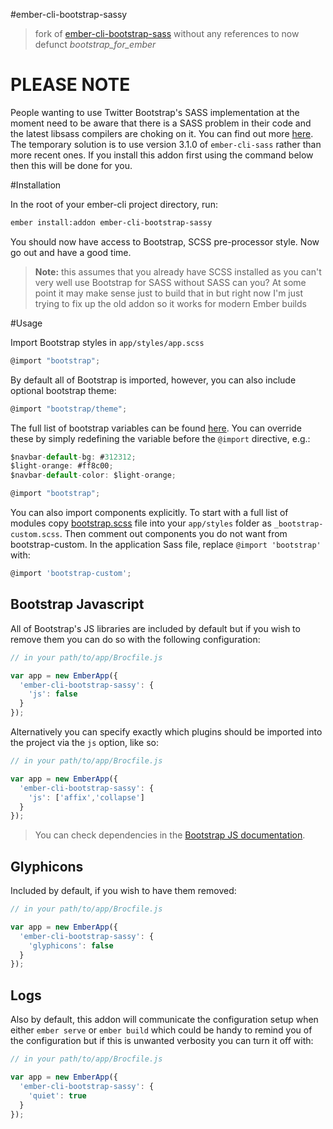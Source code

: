 #ember-cli-bootstrap-sassy

> fork of [ember-cli-bootstrap-sass](https://github.com/unionups/ember-cli-bootstrap-sass) without any references to now defunct *bootstrap_for_ember*

# PLEASE NOTE 

People wanting to use Twitter Bootstrap's SASS implementation at the moment need to be aware that there is a SASS problem in their code and the latest libsass compilers are choking on it. You can find out more [here](https://github.com/twbs/bootstrap-sass/issues/879). The temporary solution is to use version 3.1.0 of `ember-cli-sass` rather than more recent ones. If you install this addon first using the command below then this will be done for you.

#Installation

In the root of your ember-cli project directory, run:
```bash
ember install:addon ember-cli-bootstrap-sassy
```

You should now have access to Bootstrap, SCSS pre-processor style. Now go out and have a good time. 

> **Note:** 
> this assumes that you already have SCSS installed as you can't very well use Bootstrap for SASS without SASS can you? At some point it may make sense just to build that in but right now I'm just trying to fix up the 
> old addon so it works for modern Ember builds

#Usage

Import Bootstrap styles in `app/styles/app.scss`

```javascript
@import "bootstrap";
```

By default all of Bootstrap is imported, however, you can also include optional bootstrap theme:

```javascript
@import "bootstrap/theme";
```

The full list of bootstrap variables can be found [here](http://getbootstrap.com/customize/#less-variables). You can override these by simply redefining the variable before the `@import` directive, e.g.:

```javascript
$navbar-default-bg: #312312;
$light-orange: #ff8c00;
$navbar-default-color: $light-orange;

@import "bootstrap";
```

You can also import components explicitly. To start with a full list of modules copy [bootstrap.scss](https://github.com/twbs/bootstrap-sass/blob/master/assets/stylesheets/_bootstrap.scss) file into your `app/styles` folder as `_bootstrap-custom.scss`. Then comment out components you do not want from bootstrap-custom. In the application Sass file, replace `@import 'bootstrap'` with:

```javascript
@import 'bootstrap-custom';
```

## Bootstrap Javascript
All of Bootstrap's JS libraries are included by default but if you wish to remove them you can do so with the following configuration:

```javascript
// in your path/to/app/Brocfile.js

var app = new EmberApp({
  'ember-cli-bootstrap-sassy': {
    'js': false
  }
});
```

Alternatively you can specify exactly which plugins should be imported into the project via the `js` option, like so:

```javascript
// in your path/to/app/Brocfile.js

var app = new EmberApp({
  'ember-cli-bootstrap-sassy': {
    'js': ['affix','collapse']
  }
});
```

> You can check dependencies in the [Bootstrap JS documentation](http://getbootstrap.com/javascript/#transitions).

## Glyphicons ##
Included by default, if you wish to have them removed:

```javascript
// in your path/to/app/Brocfile.js

var app = new EmberApp({
  'ember-cli-bootstrap-sassy': {
    'glyphicons': false
  }
});
````

## Logs ##
Also by default, this addon will communicate the configuration setup when either `ember serve` or `ember build` which could be handy to remind you of 
the configuration but if this is unwanted verbosity you can turn it off with:

```javascript
// in your path/to/app/Brocfile.js

var app = new EmberApp({
  'ember-cli-bootstrap-sassy': {
    'quiet': true
  }
});

```


